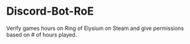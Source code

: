 # Discord-Bot-RoE

Verify games hours on Ring of Elysium on Steam and give permissions based on # of hours played.
